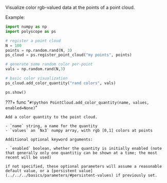 Visualize color rgb-valued data at the points of a point cloud.

Example:
```python
import numpy as np
import polyscope as ps

# register a point cloud
N = 100
points = np.random.rand(N, 3)
ps_cloud = ps.register_point_cloud("my points", points)

# generate some random color per-point
vals = np.random.rand(N,3)

# basic color visualization
ps_cloud.add_color_quantity("rand colors", vals)

ps.show() 
```

???+ func "`#!python PointCloud.add_color_quantity(name, values, enabled=None)`"

    Add a color quantity to the point cloud.

    - `name` string, a name for the quantity
    - `values` an `Nx3` numpy array, with rgb [0,1] colors at points
    
    Additional optional keyword arguments:

    - `enabled` boolean, whether the quantity is initially enabled (note that generally only one quantitiy can be shown at a time; the most recent will be used)
    
    if not specified, these optional parameters will assume a reasonable default value, or a [persistent value](../../../basics/parameters/#persistent-values) if previously set.
    
